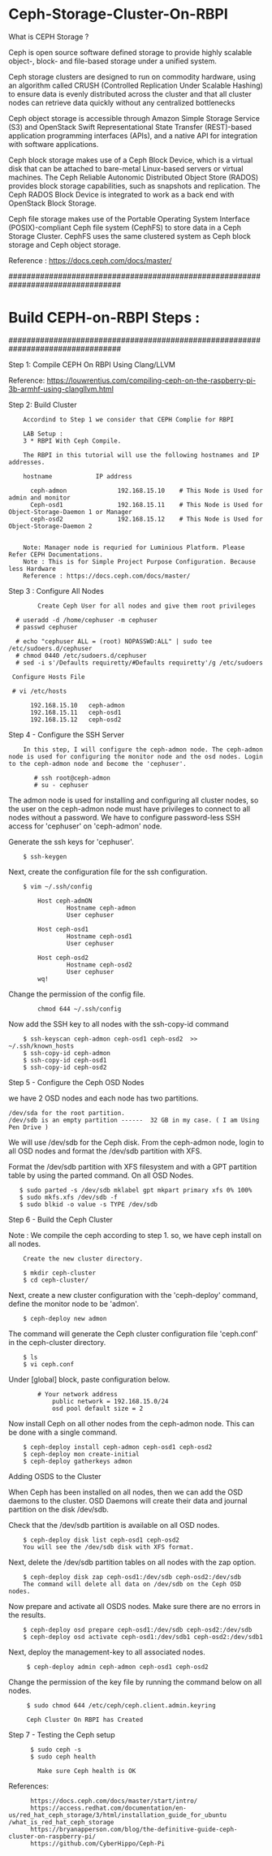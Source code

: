 # Ceph-Storage-Cluster-On-RBPI

What is CEPH Storage ?

Ceph is open source software defined storage to provide highly scalable object-, block- and file-based storage under a unified system.

Ceph storage clusters are designed to run on commodity hardware, using an algorithm called CRUSH (Controlled Replication Under Scalable Hashing) to ensure data is evenly distributed across the cluster and that all cluster nodes can retrieve data quickly without any centralized bottlenecks

Ceph object storage is accessible through Amazon Simple Storage Service (S3) and OpenStack Swift Representational State Transfer (REST)-based application programming interfaces (APIs), and a native API for integration with software applications.

Ceph block storage makes use of a Ceph Block Device, which is a virtual disk that can be attached to bare-metal Linux-based servers or virtual machines. The Ceph Reliable Autonomic Distributed Object Store (RADOS) provides block storage capabilities, such as snapshots and replication. The Ceph RADOS Block Device is integrated to work as a back end with OpenStack Block Storage.

Ceph file storage makes use of the Portable Operating System Interface (POSIX)-compliant Ceph file system (CephFS) to store data in a Ceph Storage Cluster. CephFS uses the same clustered system as Ceph block storage and Ceph object storage.

  Reference : https://docs.ceph.com/docs/master/
    

#################################################################################
# Build CEPH-on-RBPI Steps :
#################################################################################

Step 1: Compile CEPH On RBPI Using Clang/LLVM
    
   Reference: https://louwrentius.com/compiling-ceph-on-the-raspberry-pi-3b-armhf-using-clangllvm.html
                      
Step 2: Build Cluster
 
        Accordind to Step 1 we consider that CEPH Complie for RBPI
        
        LAB Setup :
        3 * RBPI With Ceph Compile.
        
        The RBPI in this tutorial will use the following hostnames and IP addresses.
        
        hostname            IP address

          ceph-admon              192.168.15.10    # This Node is Used for admin and monitor
          Ceph-osd1               192.168.15.11    # This Node is Used for Object-Storage-Daemon 1 or Manager
          ceph-osd2               192.168.15.12    # This Node is Used for Object-Storage-Daemon 2
          
        
        Note: Manager node is requried for Luminious Platform. Please Refer CEPH Documentations.
        Note : This is for Simple Project Purpose Configuration. Because less Hardware 
        Reference : https://docs.ceph.com/docs/master/
        
        
Step 3 : Configure All Nodes
            
            Create Ceph User for all nodes and give them root privileges
      
      # useradd -d /home/cephuser -m cephuser
      # passwd cephuser
      
      # echo "cephuser ALL = (root) NOPASSWD:ALL" | sudo tee /etc/sudoers.d/cephuser
      # chmod 0440 /etc/sudoers.d/cephuser
      # sed -i s'/Defaults requiretty/#Defaults requiretty'/g /etc/sudoers
      
     Configure Hosts File
     
     # vi /etc/hosts
     
          192.168.15.10   ceph-admon
          192.168.15.11   ceph-osd1
          192.168.15.12   ceph-osd2
          
          
Step 4 - Configure the SSH Server
          
        In this step, I will configure the ceph-admon node. The ceph-admon node is used for configuring the monitor node and the osd nodes. Login to the ceph-admon node and become the 'cephuser'.          
        
           # ssh root@ceph-admon
           # su - cephuser
           
           
The admon node is used for installing and configuring all cluster nodes, so the user on the ceph-admon node must have privileges to connect to all nodes without a password. We have to configure password-less SSH access for 'cephuser' on 'ceph-admon' node.

Generate the ssh keys for 'cephuser'.
        
        $ ssh-keygen
        
Next, create the configuration file for the ssh configuration.

        $ vim ~/.ssh/config
        
            Host ceph-admON
                    Hostname ceph-admon
                    User cephuser
 
            Host ceph-osd1
                    Hostname ceph-osd1
                    User cephuser

            Host ceph-osd2
                    Hostname ceph-osd2
                    User cephuser
            wq!

Change the permission of the config file.
        
            chmod 644 ~/.ssh/config
 Now add the SSH key to all nodes with the ssh-copy-id command
 
        $ ssh-keyscan ceph-admon ceph-osd1 ceph-osd2  >> ~/.ssh/known_hosts
        $ ssh-copy-id ceph-admon
        $ ssh-copy-id ceph-osd1
        $ ssh-copy-id ceph-osd2
        
        
Step 5 - Configure the Ceph OSD Nodes

 we have 2 OSD nodes and each node has two partitions.

    /dev/sda for the root partition.
    /dev/sdb is an empty partition ------  32 GB in my case. ( I am Using Pen Drive )

We will use /dev/sdb for the Ceph disk. From the ceph-admon node, login to all OSD nodes and format the /dev/sdb partition with XFS.

Format the /dev/sdb partition with XFS filesystem and with a GPT partition table by using the parted command. On all OSD Nodes.

       $ sudo parted -s /dev/sdb mklabel gpt mkpart primary xfs 0% 100%
       $ sudo mkfs.xfs /dev/sdb -f
       $ sudo blkid -o value -s TYPE /dev/sdb
       
 Step 6 - Build the Ceph Cluster
 
 Note : We compile the ceph according to step 1. so, we have ceph install on all nodes.
 
        Create the new cluster directory.
        
        $ mkdir ceph-cluster
        $ cd ceph-cluster/

Next, create a new cluster configuration with the 'ceph-deploy' command, define the monitor node to be 'admon'.        
     
        $ ceph-deploy new admon
        
 The command will generate the Ceph cluster configuration file 'ceph.conf' in the ceph-cluster directory.
 
        $ ls
        $ vi ceph.conf
   Under [global] block, paste configuration below.
   
            # Your network address
                public network = 192.168.15.0/24
                osd pool default size = 2
                
 Now install Ceph on all other nodes from the ceph-admon node. This can be done with a single command.
 
        $ ceph-deploy install ceph-admon ceph-osd1 ceph-osd2 
        $ ceph-deploy mon create-initial
        $ ceph-deploy gatherkeys admon
        
Adding OSDS to the Cluster

When Ceph has been installed on all nodes, then we can add the OSD daemons to the cluster. OSD Daemons will create their data and journal partition on the disk /dev/sdb.

Check that the /dev/sdb partition is available on all OSD nodes.

        $ ceph-deploy disk list ceph-osd1 ceph-osd2
        You will see the /dev/sdb disk with XFS format.

Next, delete the /dev/sdb partition tables on all nodes with the zap option.

        $ ceph-deploy disk zap ceph-osd1:/dev/sdb ceph-osd2:/dev/sdb 
        The command will delete all data on /dev/sdb on the Ceph OSD nodes.
        
  Now prepare and activate all OSDS nodes. Make sure there are no errors in the results.
  
        $ ceph-deploy osd prepare ceph-osd1:/dev/sdb ceph-osd2:/dev/sdb 
        $ ceph-deploy osd activate ceph-osd1:/dev/sdb1 ceph-osd2:/dev/sdb1
        
  Next, deploy the management-key to all associated nodes.
  
         $ ceph-deploy admin ceph-admon ceph-osd1 ceph-osd2
         
 Change the permission of the key file by running the command below on all nodes.
 
         $ sudo chmod 644 /etc/ceph/ceph.client.admin.keyring
         
         Ceph Cluster On RBPI has Created

Step 7 - Testing the Ceph setup

          $ sudo ceph -s
          $ sudo ceph health
          
            Make sure Ceph health is OK
            
            
References: 
          
          https://docs.ceph.com/docs/master/start/intro/  
          https://access.redhat.com/documentation/en-us/red_hat_ceph_storage/3/html/installation_guide_for_ubuntu   /what_is_red_hat_ceph_storage
          https://bryanapperson.com/blog/the-definitive-guide-ceph-cluster-on-raspberry-pi/
          https://github.com/CyberHippo/Ceph-Pi

